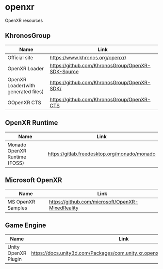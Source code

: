 # openxr
OpenXR resources

## KhronosGroup

| Name  | Link|
| ------------- | ------------- |
|Official site |https://www.khronos.org/openxr/|
| OpenXR Loader  |  https://github.com/KhronosGroup/OpenXR-SDK-Source  |
| OpenXR Loader(with generated files)  |  https://github.com/KhronosGroup/OpenXR-SDK/ |
| OOpenXR CTS | https://github.com/KhronosGroup/OpenXR-CTS| 

## OpenXR Runtime

| Name  | Link|
| ------------- | ------------- |
|Monado OpenXR Runtime (FOSS) |https://gitlab.freedesktop.org/monado/monado|

## Microsoft OpenXR 

| Name  | Link|
| ------------- | ------------- |
|MS OpenXR Samples |https://github.com/microsoft/OpenXR-MixedReality|

## Game Engine

| Name  | Link|
| ------------- | ------------- |
|Unity OpenXR Plugin| https://docs.unity3d.com/Packages/com.unity.xr.openxr@1.0/manual/index.html |
